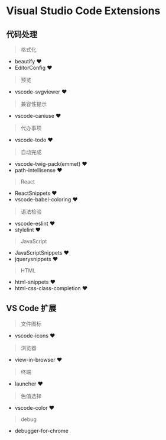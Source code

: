 # Visual Studio Code Extensions

## 代码处理

> 格式化

* beautify ♥
* EditorConfig ♥

> 预览

* vscode-svgviewer ♥

> 兼容性提示

* vscode-caniuse ♥

> 代办事项

* vscode-todo ♥

> 自动完成

* vscode-twig-pack(emmet) ♥
* path-intellisense ♥

> React

* ReactSnippets ♥
* vscode-babel-coloring ♥

> 语法检验

* vscode-eslint ♥
* stylelint ♥

> JavaScript

* JavaScriptSnippets ♥
* jquerysnippets ♥

> HTML

* html-snippets ♥
* html-css-class-completion ♥

## VS Code 扩展

> 文件图标

* vscode-icons ♥

> 浏览器

* view-in-browser ♥

> 终端

* launcher ♥

> 色值选择

* vscode-color ♥

> debug

* debugger-for-chrome
